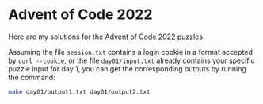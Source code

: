 # Advent of Code 2022

Here are my solutions for the [Advent of Code 2022] puzzles.

Assuming the file `session.txt` contains a login cookie in a format
accepted by `curl --cookie`, or the file `day01/input.txt` already
contains your specific puzzle input for day 1, you can get the
corresponding outputs by running the command:
```sh
make day01/output1.txt day01/output2.txt
```

[Advent of Code 2022]: <https://adventofcode.com/2022>
